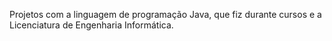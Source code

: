 Projetos com a linguagem de programação Java, que fiz durante cursos e a Licenciatura de Engenharia Informática.
